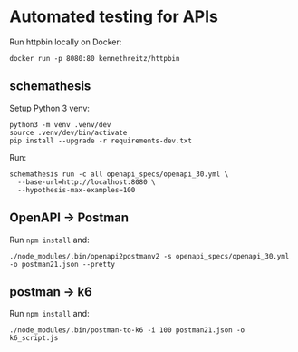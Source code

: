 # Automated testing for APIs

Run httpbin locally on Docker:

    docker run -p 8080:80 kennethreitz/httpbin


## schemathesis

Setup Python 3 venv:

    python3 -m venv .venv/dev
    source .venv/dev/bin/activate
    pip install --upgrade -r requirements-dev.txt

Run:

    schemathesis run -c all openapi_specs/openapi_30.yml \
      --base-url=http://localhost:8080 \
      --hypothesis-max-examples=100



## OpenAPI -> Postman

Run `npm install` and:

    ./node_modules/.bin/openapi2postmanv2 -s openapi_specs/openapi_30.yml -o postman21.json --pretty



## postman -> k6

Run `npm install` and:

    ./node_modules/.bin/postman-to-k6 -i 100 postman21.json -o k6_script.js
